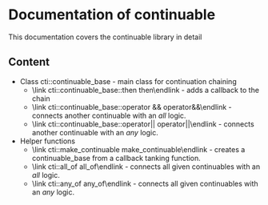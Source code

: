 # Documentation of continuable

This documentation covers the continuable library in detail

## Content

- Class cti::continuable_base  - main class for continuation chaining
  - \link cti::continuable_base::then then\endlink - adds a callback to the chain
  - \link cti::continuable_base::operator && operator&&\endlink  - connects another continuable with an *all* logic.
  - \link cti::continuable_base::operator|| operator||\endlink  - connects another continuable with an *any* logic.
- Helper functions
  - \link cti::make_continuable make_continuable\endlink - creates a continuable_base from a callback tanking function.
  - \link cti::all_of all_of\endlink - connects all given continuables with an *all* logic.
  - \link cti::any_of any_of\endlink - connects all given continuables with an *any* logic.

